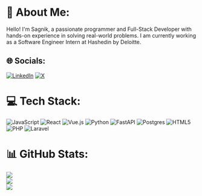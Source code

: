 # 💫 About Me:
Hello! I'm Sagnik, a passionate programmer and Full-Stack Developer with hands-on experience in solving real-world problems. I am currently working as a Software Engineer Intern at Hashedin by Deloitte.


## 🌐 Socials:
[![LinkedIn](https://img.shields.io/badge/LinkedIn-%230077B5.svg?logo=linkedin&logoColor=white)](https://linkedin.com/in/sagnik-jana-3452771ba) [![X](https://img.shields.io/badge/X-black.svg?logo=X&logoColor=white)](https://x.com/sagnikjana69) 

# 💻 Tech Stack:
![JavaScript](https://img.shields.io/badge/javascript-%23323330.svg?style=for-the-badge&logo=javascript&logoColor=%23F7DF1E) ![React](https://img.shields.io/badge/react-%2320232a.svg?style=for-the-badge&logo=react&logoColor=%2361DAFB) ![Vue.js](https://img.shields.io/badge/vue.js-%2335495e.svg?style=for-the-badge&logo=vuedotjs&logoColor=%234FC08D) ![Python](https://img.shields.io/badge/python-3670A0?style=for-the-badge&logo=python&logoColor=ffdd54) ![FastAPI](https://img.shields.io/badge/FastAPI-005571?style=for-the-badge&logo=fastapi) ![Postgres](https://img.shields.io/badge/postgres-%23316192.svg?style=for-the-badge&logo=postgresql&logoColor=white) ![HTML5](https://img.shields.io/badge/html5-%23E34F26.svg?style=for-the-badge&logo=html5&logoColor=white) ![PHP](https://img.shields.io/badge/php-%23777BB4.svg?style=for-the-badge&logo=php&logoColor=white) ![Laravel](https://img.shields.io/badge/laravel-%23FF2D20.svg?style=for-the-badge&logo=laravel&logoColor=white)
# 📊 GitHub Stats:
![](https://github-readme-stats.vercel.app/api?username=sagnik6969&theme=default&hide_border=false&include_all_commits=true&count_private=true)<br/>
![](https://github-readme-streak-stats.herokuapp.com/?user=sagnik6969&theme=default&hide_border=false)<br/>
![](https://github-readme-stats.vercel.app/api/top-langs/?username=sagnik6969&theme=default&hide_border=false&include_all_commits=true&count_private=true&layout=compact)

<!-- ### ✍️ Random Dev Quote
![](https://quotes-github-readme.vercel.app/api?type=vetical&theme=light)

---
[![](https://visitcount.itsvg.in/api?id=sagnik6969&icon=0&color=0)](https://visitcount.itsvg.in) -->

<!-- Proudly created with GPRM ( https://gprm.itsvg.in ) -->
